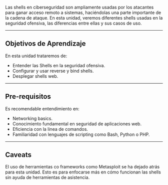 Las shells en ciberseguridad son ampliamente usadas por los atacantes para ganar acceso remoto a sistemas, haciéndolas una parte importante de la cadena de ataque. En esta unidad, veremos diferentes shells usadas en la seguridad ofensiva, las diferencias entre ellas y sus casos de uso.

--------------------------
<h2>Objetivos de Aprendizaje</h2>
En esta unidad trataremos de:

- Entender las Shells en la seguridad ofensiva.
- Configurar y usar reverse y bind shells.
- Desplegar shells web.

----------------
<h2>Pre-requisitos</h2>
Es recomendable entendimiento en:

- Networking basics.
- Conocimiento fundamental en seguridad de aplicaciones web.
- Eficiencia con la linea de comandos.
- Familiaridad con lenguajes de scripting como Bash, Python o PHP.

-------------------------
<h2>Caveats</h2>
El uso de herramientas co frameworks como Metasploit se ha dejado atrás para esta unidad. Esto es para enfocarse más en cómo funcionan las shells sin ayuda de herramientas de asistencia.